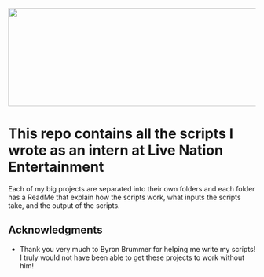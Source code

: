 <img src="https://prnewswire2-a.akamaihd.net/p/1893751/sp/189375100/thumbnail/entry_id/0_wfj9r3ui/def_height/2700/def_width/2700/version/100012/type/1" width="2700" height="200">

# This repo contains all the scripts I wrote as an intern at Live Nation Entertainment

Each of my big projects are separated into their own folders and each folder has a ReadMe that explain how the scripts work, what inputs the scripts take, and the output of the scripts.

## Acknowledgments

* Thank you very much to Byron Brummer for helping me write my scripts! I truly would not have been able to get these projects to work without him!
